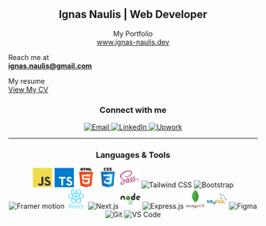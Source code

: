 <h2 align="center">Ignas Naulis | Web Developer</h2>


<p align="center">
  My Portfolio<br />
  <a href="https://www.ignas-naulis.dev/" target="_blank">www.ignas-naulis.dev</a>



  Reach me at<br />
  <a href="mailto:ignas.naulis@gmail.com" target="_blank"><strong>ignas.naulis@gmail.com</strong></a>


  My resume<br />
  <a href="https://www.ignas-naulis.dev/cv/ignas_naulis_cv.pdf" target="_blank">View My CV</a>
</p>


<h3 align="center">Connect with me</h3>
<p align="center">
  <a href="mailto:ignas.naulis@gmail.com" target="_blank">
    <img src="https://cdn.worldvectorlogo.com/logos/official-gmail-icon-2020-.svg" alt="Email" width="40" height="40"/>
  </a>
  <a href="https://linkedin.com/in/ignas-naulis" target="_blank">
    <img src="https://raw.githubusercontent.com/rahuldkjain/github-profile-readme-generator/master/src/images/icons/Social/linked-in-alt.svg" alt="LinkedIn" width="40" height="40"/>
  </a>
  <a href="https://www.upwork.com/freelancers/~01c9ac47fb1c3e96d3" target="_blank">
    <img src="https://cdn.worldvectorlogo.com/logos/upwork-roundedsquare-1.svg" alt="Upwork" width="40" height="40"/>
  </a>
</p>

---

<h3 align="center">Languages & Tools</h3>
<p align="center">
  <!-- Languages -->
  <img src="https://raw.githubusercontent.com/devicons/devicon/master/icons/javascript/javascript-original.svg" alt="JavaScript" width="40" height="40"/>
  <img src="https://raw.githubusercontent.com/devicons/devicon/master/icons/typescript/typescript-original.svg" alt="TypeScript" width="40" height="40"/>
  <img src="https://raw.githubusercontent.com/devicons/devicon/master/icons/html5/html5-original-wordmark.svg" alt="HTML5" width="40" height="40"/>
  <img src="https://raw.githubusercontent.com/devicons/devicon/master/icons/css3/css3-original-wordmark.svg" alt="CSS3" width="40" height="40"/>
  <img src="https://raw.githubusercontent.com/devicons/devicon/master/icons/sass/sass-original.svg" alt="SASS" width="40" height="40"/>
  <img src="https://www.vectorlogo.zone/logos/tailwindcss/tailwindcss-icon.svg" alt="Tailwind CSS" width="40" height="40"/>
  <img src="https://cdn.worldvectorlogo.com/logos/bootstrap-5-1.svg" alt="Bootstrap" width="40" height="40"/>
  <img src="https://encrypted-tbn0.gstatic.com/images?q=tbn:ANd9GcRCq5gse3kEA76gI2S7FHh4TGq6-jE3nGlPQg&s" alt="Framer motion" width="40" height="40"/>

  <!-- Frameworks -->
  <img src="https://raw.githubusercontent.com/devicons/devicon/master/icons/react/react-original-wordmark.svg" alt="React" width="40" height="40"/>
  <img src="https://img.icons8.com/fluent-systems-filled/512/FFFFFF/nextjs.png" alt="Next.js" width="40" height="40"/>
  <img src="https://raw.githubusercontent.com/devicons/devicon/master/icons/nodejs/nodejs-original-wordmark.svg" alt="Node.js" width="40" height="40"/>
  <img src="https://img.icons8.com/color/512/express-js.png" alt="Express.js" width="40" height="40"/>

  <!-- Databases -->
  <img src="https://raw.githubusercontent.com/devicons/devicon/master/icons/mongodb/mongodb-original-wordmark.svg" alt="MongoDB" width="40" height="40"/>
  <img src="https://raw.githubusercontent.com/devicons/devicon/master/icons/mysql/mysql-original-wordmark.svg" alt="MySQL" width="40" height="40"/>

  <!-- Tools -->
  <img src="https://www.vectorlogo.zone/logos/figma/figma-icon.svg" alt="Figma" width="40" height="40"/>
  <img src="https://www.vectorlogo.zone/logos/git-scm/git-scm-icon.svg" alt="Git" width="40" height="40"/>
  <img src="https://cdn.worldvectorlogo.com/logos/visual-studio-code-1.svg" alt="VS Code" width="40" height="40"/>
</p>

